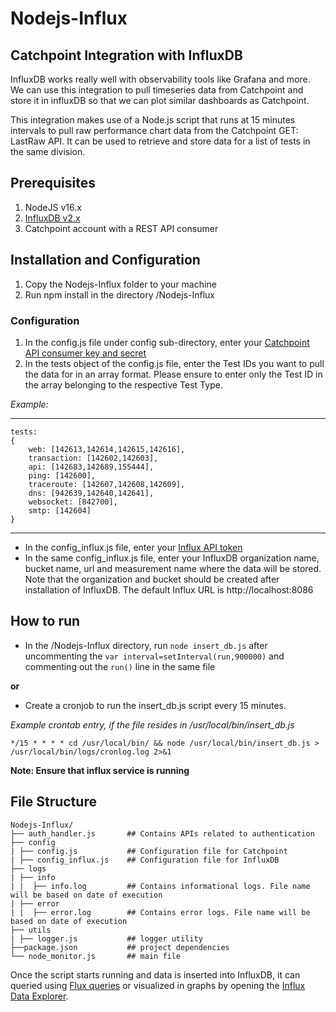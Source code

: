 # Nodejs-Influx
Catchpoint Integration with InfluxDB
---
InfluxDB works really well with observability tools like Grafana and more. We can use this integration to pull timeseries data from Catchpoint and store it in influxDB so that we can plot similar dashboards as Catchpoint.

This integration makes use of a Node.js script that runs at 15 minutes intervals to pull raw performance chart data from the Catchpoint GET: LastRaw API. It can be used to retrieve and store data for a list of tests in the same division. 

## Prerequisites
1. NodeJS v16.x
2. [InfluxDB v2.x](https://docs.influxdata.com/influxdb/v2.1/install/?t=Linux)
3. Catchpoint account with a REST API consumer

## Installation and Configuration
1. Copy the Nodejs-Influx folder to your machine
2. Run npm install in the directory /Nodejs-Influx

### Configuration
1. In the config.js file under config sub-directory, enter your [Catchpoint API consumer key and secret](https://portal.catchpoint.com/ui/Content/Administration/ApiDetail.aspx)
2. In the tests object of the config.js file, enter the Test IDs you want to pull the data for in an array format. Please ensure to enter only the Test ID in the array belonging to the respective Test Type.

*Example:*

---
    tests: 
    {
        web: [142613,142614,142615,142616],
        transaction: [142602,142603],
        api: [142683,142689,155444],
        ping: [142600],
        traceroute: [142607,142608,142609],
        dns: [942639,142640,142641],
        websocket: [842700],
        smtp: [142604]
    }

---
- In the config_influx.js file, enter your [Influx API token](https://docs.influxdata.com/influxdb/cloud/security/tokens/create-token/)
- In the same config_influx.js file, enter your InfluxDB organization name, bucket name, url and measurement name where the data will be stored. Note that the organization and bucket should be created after installation of InfluxDB. The default Influx URL is http://localhost:8086

## How to run
- In the /Nodejs-Influx directory, run `node insert_db.js` after uncommenting the `var interval=setInterval(run,900000)` and commenting out the `run()` line in the same file

**or**

- Create a cronjob to run the insert_db.js script every 15 minutes.

*Example crontab entry, if the file resides in /usr/local/bin/insert_db.js*

`*/15 * * * * cd /usr/local/bin/ && node /usr/local/bin/insert_db.js > /usr/local/bin/logs/cronlog.log 2>&1`

**Note: Ensure that influx service is running**

## File Structure

    Nodejs-Influx/
    ├── auth_handler.js       ## Contains APIs related to authentication       
    ├── config
    | ├── config.js           ## Configuration file for Catchpoint 
    | ├── config_influx.js    ## Configuration file for InfluxDB 
    ├── logs
    | ├── info
    | |  ├── info.log         ## Contains informational logs. File name will be based on date of execution
    | ├── error
    | |  ├── error.log        ## Contains error logs. File name will be based on date of execution          
    ├── utils
    | ├── logger.js           ## logger utility
    ├──package.json           ## project dependencies
    └── node_monitor.js       ## main file


Once the script starts running and data is inserted into InfluxDB, it can queried using [Flux queries](https://docs.influxdata.com/influxdb/v2.1/query-data/execute-queries/influx-api/) or visualized in graphs by opening the [Influx Data Explorer](https://docs.influxdata.com/influxdb/cloud/query-data/execute-queries/data-explorer/). 

